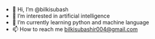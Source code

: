 - 👋 Hi, I’m @bilkisubash
- 👀 I’m interested in artificial intelligence
- 🌱 I’m currently learning python and machine language
- 📫 How to reach me bilkisubashir004@gmail.com

<!---
bilkisubash/bilkisubash is a ✨ special ✨ repository because its `README.md` (this file) appears on your GitHub profile.
You can click the Preview link to take a look at your changes.
--->

